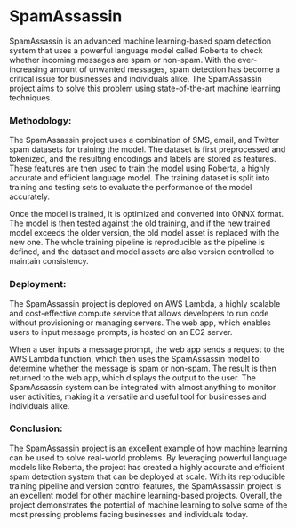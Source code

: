 # SpamAssassin


SpamAssassin is an advanced machine learning-based spam detection system that uses a powerful language model called Roberta to check whether incoming messages are spam or non-spam. With the ever-increasing amount of unwanted messages, spam detection has become a critical issue for businesses and individuals alike. The SpamAssassin project aims to solve this problem using state-of-the-art machine learning techniques.

### Methodology:

The SpamAssassin project uses a combination of SMS, email, and Twitter spam datasets for training the model. The dataset is first preprocessed and tokenized, and the resulting encodings and labels are stored as features. These features are then used to train the model using Roberta, a highly accurate and efficient language model. The training dataset is split into training and testing sets to evaluate the performance of the model accurately.

Once the model is trained, it is optimized and converted into ONNX format. The model is then tested against the old training, and if the new trained model exceeds the older version, the old model asset is replaced with the new one. The whole training pipeline is reproducible as the pipeline is defined, and the dataset and model assets are also version controlled to maintain consistency.

### Deployment:

The SpamAssassin project is deployed on AWS Lambda, a highly scalable and cost-effective compute service that allows developers to run code without provisioning or managing servers. The web app, which enables users to input message prompts, is hosted on an EC2 server.

When a user inputs a message prompt, the web app sends a request to the AWS Lambda function, which then uses the SpamAssassin model to determine whether the message is spam or non-spam. The result is then returned to the web app, which displays the output to the user. The SpamAssassin system can be integrated with almost anything to monitor user activities, making it a versatile and useful tool for businesses and individuals alike.

### Conclusion:

The SpamAssassin project is an excellent example of how machine learning can be used to solve real-world problems. By leveraging powerful language models like Roberta, the project has created a highly accurate and efficient spam detection system that can be deployed at scale. With its reproducible training pipeline and version control features, the SpamAssassin project is an excellent model for other machine learning-based projects. Overall, the project demonstrates the potential of machine learning to solve some of the most pressing problems facing businesses and individuals today.
